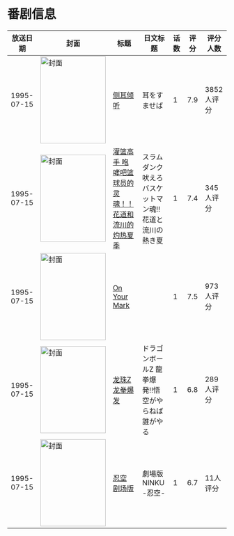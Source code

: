 # 番剧信息

|放送日期|封面|标题|日文标题|话数|评分|评分人数|
|---|---|---|---|---|---|---|
|1995-07-15|<img src="https://lain.bgm.tv/pic/cover/c/ce/e6/500_22CDB.jpg" alt="封面" style="width:150px;height:200px;object-fit:cover;">|[侧耳倾听](https://bangumi.tv/subject/500)|耳をすませば|1|7.9|3852人评分|
|1995-07-15|<img src="https://lain.bgm.tv/pic/cover/c/9d/75/3734_UzTeY.jpg" alt="封面" style="width:150px;height:200px;object-fit:cover;">|[灌篮高手 咆哮吧篮球员的灵魂！！花道和流川的灼热夏季](https://bangumi.tv/subject/3734)|スラムダンク 吠えろバスケットマン魂!!花道と流川の熱き夏|1|7.4|345人评分|
|1995-07-15|<img src="https://lain.bgm.tv/pic/cover/c/ca/35/11784_81Rq5.jpg" alt="封面" style="width:150px;height:200px;object-fit:cover;">|[On Your Mark](https://bangumi.tv/subject/11784)||1|7.5|973人评分|
|1995-07-15|<img src="https://lain.bgm.tv/pic/cover/c/1b/8a/48943_M5NM7.jpg" alt="封面" style="width:150px;height:200px;object-fit:cover;">|[龙珠Z 龙拳爆发](https://bangumi.tv/subject/48943)|ドラゴンボールZ 龍拳爆発!!悟空がやらねば誰がやる|1|6.8|289人评分|
|1995-07-15|<img src="https://lain.bgm.tv/pic/cover/c/a9/86/89706_Z5Rb3.jpg" alt="封面" style="width:150px;height:200px;object-fit:cover;">|[忍空 剧场版](https://bangumi.tv/subject/89706)|劇場版 NINKU -忍空-|1|6.7|11人评分|
